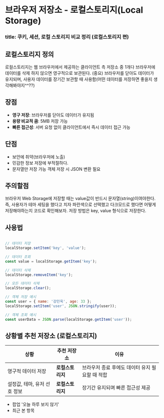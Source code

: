 

# 브라우저 저장소 - 로컬스토리지(Local Storage)

### title: 쿠키, 세션, 로컬 스토리지 비교 정리 (로컬스토리지 편)


## 로컬스토리지 정의

로컬스토리지는 웹 브라우저에서 제공하는 클라이언트 측 저장소 중 1개다
브라우저에 데이터를 삭제 하지 않으면 영구적으로 보관된다. (중요)
브라우저를 닫아도 데이터가 유지되며, 사용자 데이터를 장기간 보관할 때 사용함(어떤 데이터를 저장하면 좋을지 생각해봐야지^^??)

## 장점
- **영구 저장**: 브라우저를 닫아도 데이터가 유지됨
- **용량 비교적 큼**: 5MB 저장 가능
- **빠른 접근성**: 서버 요청 없이 클라이언트에서 즉시 데이터 접근 가능

## 단점
* 보안에 취약(브라우저에 노출)
* 민감한 정보 저장에 부적절하다.
* 문자열만 저장 가능 객체 저장 시 JSON 변환 필요


## 주의할점
브라우저 Web Storage에 저장할 때는 value값이 반드시 문자열(string)이여야한다. 즉, 사용자가 테마 세팅을 했다고 치자 파란색으로 선택했고 다크모드로 했다면 어떻게 저장해야하는지 코드로 확인해보자. 저장 방법은 key, value 형식으로 저장한다.


## 사용법

```javascript

// 데이터 저장
localStorage.setItem('key', 'value');

// 데이터 조회
const value = localStorage.getItem('key');

// 데이터 삭제
localStorage.removeItem('key');

// 모든 데이터 삭제
localStorage.clear();

```



```javascript
// 객체 저장 예시
const user = { name: '강민욱', age: 33 };
localStorage.setItem('user', JSON.stringify(user));

// 객체 조회 예시
const userData = JSON.parse(localStorage.getItem('user'));
```


## 상황별 추천 저장소 (로컬스토리지)

| 상황                | 추천 저장소        | 이유                          |
| ----------------- | ------------- | --------------------------- |
| 영구적 데이터 저장        | **로컬스토리지**    | 브라우저 종료 후에도 데이터 유지 필요할 때 적합 |
| 설정값, 테마, 유저 선호 정보 | **로컬스토리지**        | 장기간 유지되며 빠른 접근성 제공          |


* 팝업 '오늘 하루 보지 않기'
* 최근 본 항목
